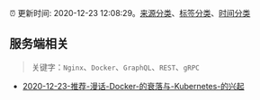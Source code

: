 :alarm_clock: 更新时间: 2020-12-23 12:08:29。[来源分类](../README.md)、[标签分类](../TAGS.md)、[时间分类](../TIMELINE.md)

## 服务端相关


> 关键字：`Nginx`、`Docker`、`GraphQL`、`REST`、`gRPC`



- [2020-12-23-推荐-漫话-Docker-的衰落与-Kubernetes-的兴起](https://toutiao.io/k/h3ooyse) 